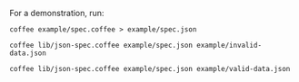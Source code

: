 For a demonstration, run:

    coffee example/spec.coffee > example/spec.json

    coffee lib/json-spec.coffee example/spec.json example/invalid-data.json

    coffee lib/json-spec.coffee example/spec.json example/valid-data.json
